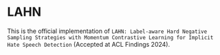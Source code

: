 # LAHN

This is the official implementation of `LAHN: Label-aware Hard Negative Sampling Strategies with Momentum Contrastive Learning for Implicit Hate Speech Detection` (Accepted at ACL Findings 2024).

<div align="center">
<img src="">
</div>
